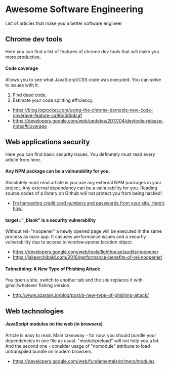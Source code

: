 # Awesome Software Engineering
List of articles that make you a better software engineer

## Chrome dev tools
Here you can find a list of features of chrome dev tools that will make you more productive.

#### Code coverage
Allows you to see what JavaScript/CSS code was executed. You can solve to issues with it:

1. Find dead code.
2. Estimate your code splitting efficiency. 

* https://blog.logrocket.com/using-the-chrome-devtools-new-code-coverage-feature-ca96c3dddcaf
* https://developers.google.com/web/updates/2017/04/devtools-release-notes#coverage


## Web applications security

Here you can find basic security issues. You definetely must read every article from here.

#### Any NPM package can be a valnurability for you.
Absolutely must read article is you use any external NPM packages in your project. Any external dependency can be a valnurability for you. Reading source codes of a library on Github will not protect you from being hacked! 

* [I’m harvesting credit card numbers and passwords from your site. Here’s how.](https://hackernoon.com/im-harvesting-credit-card-numbers-and-passwords-from-your-site-here-s-how-9a8cb347c5b5)

#### target="_blank" is a security vulnerability
Without rel="noopener" a newly opened page will be executed in the same process as main app. It casuses performance issues and a securtiy vulnerability due to access to window.opener.location object.  

* https://developers.google.com/web/tools/lighthouse/audits/noopener
* https://jakearchibald.com/2016/performance-benefits-of-rel-noopener/

#### Tabnabbing: A New Type of Phishing Attack
You open a site, switch to another tab and the site replaces it with gmail/whatever fishing version.

* http://www.azarask.in/blog/post/a-new-type-of-phishing-attack/

## Web tachnologies

#### JavaScript modules on the web (in browsers)
Article is easy to read. Main takeaway - for now, you should bundle your dependencies in one file as usual. "modulepreload" will not help you a lot. And the second one - consider usage of "nomodule" attribute to load untranspiled bundle on modern browsers.

* https://developers.google.com/web/fundamentals/primers/modules
